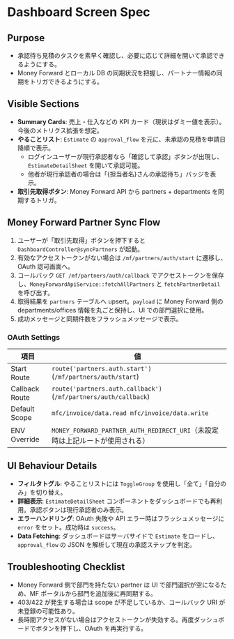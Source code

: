 # Dashboard Screen Spec

## Purpose
- 承認待ち見積のタスクを素早く確認し、必要に応じて詳細を開いて承認できるようにする。
- Money Forward とローカル DB の同期状況を把握し、パートナー情報の同期をトリガできるようにする。

## Visible Sections
- **Summary Cards**: 売上・仕入などの KPI カード（現状はダミー値を表示）。今後のメトリクス拡張を想定。
- **やることリスト**: `Estimate` の `approval_flow` を元に、未承認の見積を申請日降順で表示。
  - ログインユーザーが現行承認者なら「確認して承認」ボタンが出現し、`EstimateDetailSheet` を開いて承認可能。
  - 他者が現行承認者の場合は「{担当者名}さんの承認待ち」バッジを表示。
- **取引先取得ボタン**: Money Forward API から partners + departments を同期するトリガ。

## Money Forward Partner Sync Flow
1. ユーザーが「取引先取得」ボタンを押下すると `DashboardController@syncPartners` が起動。
2. 有効なアクセストークンがない場合は `/mf/partners/auth/start` に遷移し、OAuth 認可画面へ。
3. コールバック `GET /mf/partners/auth/callback` でアクセストークンを保存し、`MoneyForwardApiService::fetchAllPartners` と `fetchPartnerDetail` を呼び出す。
4. 取得結果を `partners` テーブルへ upsert。`payload` に Money Forward 側の departments/offices 情報を丸ごと保持し、UI での部門選択に使用。
5. 成功メッセージと同期件数をフラッシュメッセージで表示。

### OAuth Settings
| 項目 | 値 |
| --- | --- |
| Start Route | `route('partners.auth.start')` (`/mf/partners/auth/start`) |
| Callback Route | `route('partners.auth.callback')` (`/mf/partners/auth/callback`) |
| Default Scope | `mfc/invoice/data.read mfc/invoice/data.write` |
| ENV Override | `MONEY_FORWARD_PARTNER_AUTH_REDIRECT_URI`（未設定時は上記ルートが使用される） |

## UI Behaviour Details
- **フィルタトグル**: やることリストには `ToggleGroup` を使用し「全て」「自分のみ」を切り替え。
- **詳細表示**: `EstimateDetailSheet` コンポーネントをダッシュボードでも再利用。承認ボタンは現行承認者のみ表示。
- **エラーハンドリング**: OAuth 失敗や API エラー時はフラッシュメッセージに `error` をセット。成功時は `success`。
- **Data Fetching**: ダッシュボードはサーバサイドで `Estimate` をロードし、`approval_flow` の JSON を解析して現在の承認ステップを判定。

## Troubleshooting Checklist
- Money Forward 側で部門を持たない partner は UI で部門選択が空になるため、MF ポータルから部門を追加後に再同期する。
- 403/422 が発生する場合は scope が不足しているか、コールバック URI が未登録の可能性あり。
- 長時間アクセスがない場合はアクセストークンが失効する。再度ダッシュボードでボタンを押下し、OAuth を再実行する。
